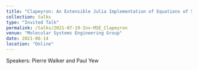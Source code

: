 ```yaml
---
title: "Clapeyron: An Extensible Julia Implementation of Equations of State"
collection: talks
type: "Invited Talk"
permalink: /talks/2021-07-19-Inv-MSE_Clapeyron
venue: "Molecular Systems Engineering Group"
date: 2021-06-14
location: "Online"
---
```

Speakers: Pierre Walker and Paul Yew